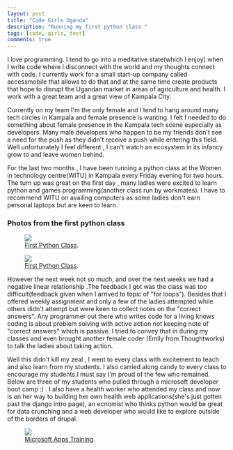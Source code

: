 ```yaml
---
layout: post
title: "Code Girls Uganda"
description: "Running my first python class "
tags: [code, girls, test]
comments: true
---
```


I love programming. I tend to go into a meditative state(which I enjoy) when I write code where I disconnect with the world and my thoughts connect with code. I currently work for a small start-up company called accessmobile that allows to do that and at the same time create products that hope to disrupt the Ugandan market in areas of agriculture and health. I work with a great team and a great view of Kampala City.

Currently on my team I'm the only female and I tend to hang around many tech circles in Kampala and female presence is wanting. I felt I needed to do something about female presence in the Kampala tech scene especially as developers. Many male developers who happen to be my friends don't see a need for the push as they didn't receive a push while entering this field. Well unfortunately I feel different , I can't watch an ecosystem in its infancy grow to and leave women behind.

For the last two months , I have been running a python class at the Women in technology centre(WITU) in Kampala every Friday evening for two hours. The turn up was great on the first day , many ladies were excited to learn python and games programming(another class run by workmates). I have to recommend WITU on availing computers as some ladies don't earn personal laptops but are keen to learn.

### Photos from the first python class

<figure>
	<a href="http://lynnug.github.io/images/WP_20140314_006.jpg
"><img src="http://lynnug.github.io/images/WP_20140314_006.jpg
"></a>
	<figcaption><a href="http://lynnug.github.io/images/WP_20140314_006.jpg
" title="First Python Clas">First Python Class</a>.</figcaption>
</figure>
<figure>
	<a href="http://lynnug.github.io/images/images/WP_20140314_007.jpg
"><img src="http://lynnug.github.io/images/WP_20140314_007.jpg
"></a>
	<figcaption><a href="http://lynnug.github.io/images/WP_20140314_007.jpg
" title="First Python Clas">First Python Class</a>.</figcaption>
</figure>
However the next week not so much, and over the next weeks we had a negative linear relationship .The feedback I got was the class was too difficult(feedback given when I arrived to topic of "for loops"). Besides that I offered weekly assignment and only a few of the ladies attempted while others didn't attempt but were keen to collect notes on the "correct answers". Any programmer out there who writes code for a living knows coding is about problem solving with active action not keeping note of "correct answers" which is passive. I tried to convey that in during my classes and even brought another female coder (Emily from Thoughtworks) to talk the ladies about taking action.

Well this didn't kill my zeal , I went to every class with excitement to teach and also learn from my students. I also carried along candy to every class to encourage my students.I must say I'm proud of the few who remained. Below are three of my students who pulled through a microsoft developer boot camp :) . I also have a health worker who attended my class and now is on her way to building her own health web applications(she's just gotten past the django intro page), an ecnomist who thinks python would be great for data crunching and a web developer who would like to explore outside of the borders of drupal.
<figure>
	<a href="http://lynnug.github.io/images/WP_20140312_002.jpg
"><img src="http://lynnug.github.io/images/WP_20140312_002.jpg
"></a>
	<figcaption><a href="http://lynnug.github.io/images/WP_20140312_002.jpg
" title="First Python Class">Microsoft Apps Training</a>.</figcaption>
</figure>

